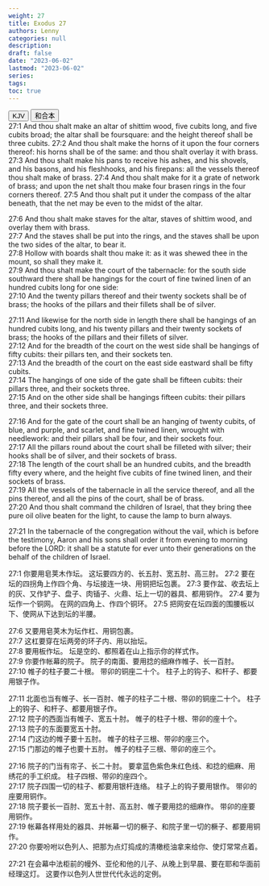 ```yaml
---
weight: 27
title: Exodus 27
authors: Lenny
categories: null
description: 
draft: false
date: "2023-06-02"
lastmod: "2023-06-02"
series: 
tags: 
toc: true
---
```


<!--more-->

<!-- Tab links -->
<div class="tab">
  <button class="tablinks active" onclick="tablabel(event, 'english')">KJV</button>
  <button class="tablinks" onclick="tablabel(event, 'chinese')">和合本</button>
  
</div>

<!-- Tab content -->
<div id="english" class="tabcontent" style="display:block">
27:1 And thou shalt make an altar of shittim wood, five cubits long, and five cubits broad; the altar shall be foursquare: and the height thereof shall be three cubits.  
27:2 And thou shalt make the horns of it upon the four corners thereof: his horns shall be of the same: and thou shalt overlay it with brass.  
27:3 And thou shalt make his pans to receive his ashes, and his shovels, and his basons, and his fleshhooks, and his firepans: all the vessels thereof thou shalt make of brass.  
27:4 And thou shalt make for it a grate of network of brass; and upon the net shalt thou make four brasen rings in the four corners thereof.  
27:5 And thou shalt put it under the compass of the altar beneath, that the net may be even to the midst of the altar.  

27:6 And thou shalt make staves for the altar, staves of shittim wood, and overlay them with brass.  
27:7 And the staves shall be put into the rings, and the staves shall be upon the two sides of the altar, to bear it.  
27:8 Hollow with boards shalt thou make it: as it was shewed thee in the mount, so shall they make it.  
27:9 And thou shalt make the court of the tabernacle: for the south side southward there shall be hangings for the court of fine twined linen of an hundred cubits long for one side:  
27:10 And the twenty pillars thereof and their twenty sockets shall be of brass; the hooks of the pillars and their fillets shall be of silver.  

27:11 And likewise for the north side in length there shall be hangings of an hundred cubits long, and his twenty pillars and their twenty sockets of brass; the hooks of the pillars and their fillets of silver.  
27:12 And for the breadth of the court on the west side shall be hangings of fifty cubits: their pillars ten, and their sockets ten.  
27:13 And the breadth of the court on the east side eastward shall be fifty cubits.  
27:14 The hangings of one side of the gate shall be fifteen cubits: their pillars three, and their sockets three.  
27:15 And on the other side shall be hangings fifteen cubits: their pillars three, and their sockets three.  

27:16 And for the gate of the court shall be an hanging of twenty cubits, of blue, and purple, and scarlet, and fine twined linen, wrought with needlework: and their pillars shall be four, and their sockets four.  
27:17 All the pillars round about the court shall be filleted with silver; their hooks shall be of silver, and their sockets of brass.  
27:18 The length of the court shall be an hundred cubits, and the breadth fifty every where, and the height five cubits of fine twined linen, and their sockets of brass.  
27:19 All the vessels of the tabernacle in all the service thereof, and all the pins thereof, and all the pins of the court, shall be of brass.  
27:20 And thou shalt command the children of Israel, that they bring thee pure oil olive beaten for the light, to cause the lamp to burn always.  

27:21 In the tabernacle of the congregation without the vail, which is before the testimony, Aaron and his sons shall order it from evening to morning before the LORD: it shall be a statute for ever unto their generations on the behalf of the children of Israel.  
</div>


<div id="chinese" class="tabcontent">
27:1 你要用皂荚木作坛。  这坛要四方的、长五肘、宽五肘、高三肘。  
27:2 要在坛的四拐角上作四个角、与坛接连一块、用铜把坛包裹。  
27:3 要作盆、收去坛上的灰、又作铲子、盘子、肉锸子、火鼎、坛上一切的器具、都用铜作。  
27:4 要为坛作一个铜网。  在网的四角上、作四个铜环。  
27:5 把网安在坛四面的围腰板以下、使网从下达到坛的半腰。  

27:6 又要用皂荚木为坛作杠、用铜包裹。  
27:7 这杠要穿在坛两旁的环子内、用以抬坛。  
27:8 要用板作坛。  坛是空的、都照着在山上指示你的样式作。  
27:9 你要作帐幕的院子。  院子的南面、要用捻的细麻作帷子、长一百肘。  
27:10 帷子的柱子要二十根。  带卯的铜座二十个。  柱子上的钩子、和杆子、都要用银子作。  

27:11 北面也当有帷子、长一百肘、帷子的柱子二十根、带卯的铜座二十个。  柱子上的钩子、和杆子、都要用银子作。  
27:12 院子的西面当有帷子、宽五十肘。  帷子的柱子十根、带卯的座十个。  
27:13 院子的东面要宽五十肘。  
27:14 门这边的帷子要十五肘。  帷子的柱子三根、带卯的座三个。  
27:15 门那边的帷子也要十五肘。  帷子的柱子三根、带卯的座三个。  

27:16 院子的门当有帘子、长二十肘。  要拿蓝色紫色朱红色线、和捻的细麻、用绣花的手工织成。  柱子四根、带卯的座四个。  
27:17 院子四围一切的柱子、都要用银杆连络。  柱子上的钩子要用银作。  带卯的座要用铜作。  
27:18 院子要长一百肘、宽五十肘、高五肘、帷子要用捻的细麻作。  带卯的座要用铜作。  
27:19 帐幕各样用处的器具、并帐幕一切的橛子、和院子里一切的橛子、都要用铜作。  
27:20 你要吩咐以色列人、把那为点灯捣成的清橄榄油拿来给你、使灯常常点着。  

27:21 在会幕中法柜前的幔外、亚伦和他的儿子、从晚上到早晨、要在耶和华面前经理这灯。  这要作以色列人世世代代永远的定例。  

</div>


